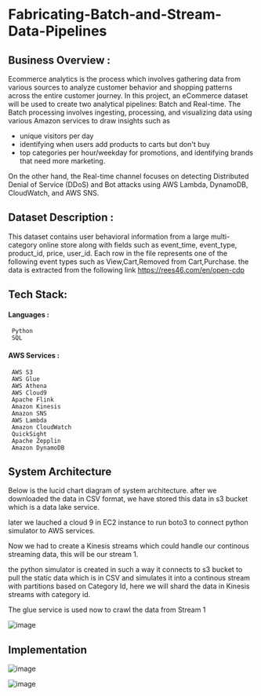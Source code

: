 # Fabricating-Batch-and-Stream-Data-Pipelines

## Business Overview :
Ecommerce analytics is the process which involves gathering data from various sources to analyze customer behavior and shopping patterns across the entire customer journey. In this project, an eCommerce dataset will be used to create two analytical pipelines: Batch and Real-time. The Batch processing involves ingesting, processing, and visualizing data using various Amazon services to draw insights such as 
- unique visitors per day 
- identifying when users add products to carts but don't buy 
- top categories per hour/weekday for promotions, and identifying brands that need more marketing. 

On the other hand, the Real-time channel focuses on detecting Distributed Denial of Service (DDoS) and Bot attacks using AWS Lambda, DynamoDB, CloudWatch, and AWS SNS.
     
## Dataset Description :

This dataset contains user behavioral information from a large multi-category online store along with fields such as event_time, event_type, product_id, price, user_id. Each row in the file represents one of the following event types such as View,Cart,Removed from Cart,Purchase. the data is extracted from the following link https://rees46.com/en/open-cdp

## Tech Stack:
#### Languages : 
     Python
     SQL
#### AWS Services :
     AWS S3
     AWS Glue
     AWS Athena
     AWS Cloud9
     Apache Flink
     Amazon Kinesis
     Amazon SNS
     AWS Lambda
     Amazon CloudWatch
     QuickSight
     Apache Zepplin
     Amazon DynamoDB
     
## System Architecture 

Below is the lucid chart diagram of system architecture. after we downloaded the data in CSV format, we have stored this data in s3 bucket which is a data lake service. 

later we lauched a cloud 9 in EC2 instance to run boto3 to connect python simulator to AWS services.

Now we had to create a Kinesis streams which could handle our continous streaming data, this will be our stream 1.

the python simulator is created in such a way it connects to s3 bucket to pull the static data which is in CSV and simulates it into a continous stream with partitions based on Category Id, here we will shard the data in Kinesis streams with category id.

The glue service is used now to crawl the data from Stream 1


  
![image](https://user-images.githubusercontent.com/83365184/222992271-4c3f3f06-fb32-4664-9968-b52d5ba93a34.png)

## Implementation

![image](https://user-images.githubusercontent.com/83365184/222992656-74222c6d-496b-4e43-8fc7-2114bde0bbee.png)

![image](https://user-images.githubusercontent.com/83365184/222992678-2b29bb90-2c90-4578-92f2-6d0da154ee0f.png)








   
                                      

